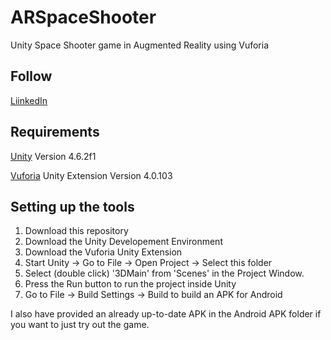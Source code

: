 # ARSpaceShooter
Unity Space Shooter game in Augmented Reality using Vuforia

## Follow

[LiinkedIn](https://www.linkedin.com/in/mehboob-alam-lone-341145193/) 


## Requirements
[Unity](http://unity3d.com) Version 4.6.2f1

[Vuforia](https://developer.vuforia.com) Unity Extension Version 4.0.103



## Setting up the tools
1. Download this repository
2. Download the Unity Developement Environment
3. Download the Vuforia Unity Extension
4. Start Unity -> Go to File ->  Open Project -> Select this folder
5. Select (double click) '3DMain' from 'Scenes' in the Project Window.
6. Press the Run button to run the project inside Unity
7. Go to File -> Build Settings -> Build to build an APK for Android

I also have provided an already up-to-date APK in the Android APK folder if you want to just try out the game.
